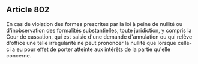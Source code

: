 Article 802
----
En cas de violation des formes prescrites par la loi à peine de nullité ou
d'inobservation des formalités substantielles, toute juridiction, y compris la
Cour de cassation, qui est saisie d'une demande d'annulation ou qui relève
d'office une telle irrégularité ne peut prononcer la nullité que lorsque celle-
ci a eu pour effet de porter atteinte aux intérêts de la partie qu'elle
concerne.
